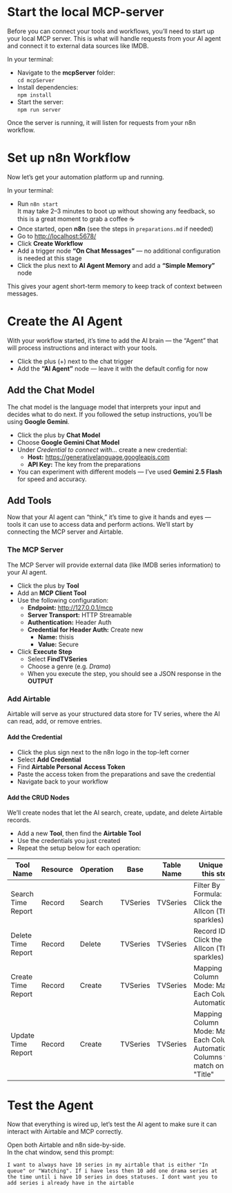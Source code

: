 # Start the local MCP-server

Before you can connect your tools and workflows, you’ll need to start up your local MCP server. This is what will handle requests from your AI agent and connect it to external data sources like IMDB.

In your terminal:
* Navigate to the **mcpServer** folder:  
  `cd mcpServer`
* Install dependencies:  
  `npm install`
* Start the server:  
  `npm run server`

Once the server is running, it will listen for requests from your n8n workflow.



# Set up n8n Workflow
Now let’s get your automation platform up and running.

In your terminal:
* Run `n8n start`  
  It may take 2–3 minutes to boot up without showing any feedback, so this is a great moment to grab a coffee ☕  
* Once started, open **n8n** (see the steps in `preparations.md` if needed)
* Go to [http://localhost:5678/](http://localhost:5678/)
* Click **Create Workflow**
* Add a trigger node **“On Chat Messages”** — no additional configuration is needed at this stage
* Click the plus next to **AI Agent Memory** and add a **“Simple Memory”** node  

This gives your agent short-term memory to keep track of context between messages.




# Create the AI Agent
With your workflow started, it’s time to add the AI brain — the “Agent” that will process instructions and interact with your tools.

* Click the plus (+) next to the chat trigger  
* Add the **“AI Agent”** node — leave it with the default config for now  


## Add the Chat Model
The chat model is the language model that interprets your input and decides what to do next. If you followed the setup instructions, you’ll be using **Google Gemini**.

* Click the plus by **Chat Model**
* Choose **Google Gemini Chat Model**
* Under *Credential to connect with...* create a new credential:
  * **Host:** https://generativelanguage.googleapis.com
  * **API Key:** The key from the preparations
* You can experiment with different models — I’ve used **Gemini 2.5 Flash** for speed and accuracy.



## Add Tools
Now that your AI agent can “think,” it’s time to give it hands and eyes — tools it can use to access data and perform actions. We’ll start by connecting the MCP server and Airtable.

### The MCP Server
The MCP Server will provide external data (like IMDB series information) to your AI agent.

* Click the plus by **Tool**
* Add an **MCP Client Tool**
* Use the following configuration:
  * **Endpoint:** http://127.0.0.1/mcp
  * **Server Transport:** HTTP Streamable
  * **Authentication:** Header Auth
  * **Credential for Header Auth:** Create new
    * **Name:** thisis
    * **Value:** Secure
* Click **Execute Step**
  * Select **FindTVSeries**
  * Choose a genre (e.g. *Drama*)
  * When you execute the step, you should see a JSON response in the **OUTPUT**



### Add Airtable
Airtable will serve as your structured data store for TV series, where the AI can read, add, or remove entries.

#### Add the Credential
* Click the plus sign next to the n8n logo in the top-left corner  
* Select **Add Credential**
* Find **Airtable Personal Access Token**
* Paste the access token from the preparations and save the credential
* Navigate back to your workflow

#### Add the CRUD Nodes
We’ll create nodes that let the AI search, create, update, and delete Airtable records.

* Add a new **Tool**, then find the **Airtable Tool**
* Use the credentials you just created
* Repeat the setup below for each operation:

| Tool Name | Resource | Operation | Base | Table Name | Unique for this step |  
|---|---|---|---|---|---|
| Search Time Report | Record | Search | TVSeries | TVSeries | Filter By Formula: Click the AIIcon (The sparkles) |
| Delete Time Report | Record | Delete | TVSeries | TVSeries | Record ID:  Click the AIIcon (The sparkles) |
| Create Time Report | Record | Create | TVSeries | TVSeries | Mapping Column Mode: Map Each Column Automatically |
| Update Time Report | Record | Create | TVSeries | TVSeries | Mapping Column Mode: Map Each Column Automatically, Columns to match on "Title" |



# Test the Agent
Now that everything is wired up, let’s test the AI agent to make sure it can interact with Airtable and MCP correctly.

Open both Airtable and n8n side-by-side.  
In the chat window, send this prompt: 

`I want to always have 10 series in my airtable that is either "In queue" or "Watching". If i have less then 10 add one drama series at the time until i have 10 series in does statuses. I dont want you to add series i already have in the airtable`